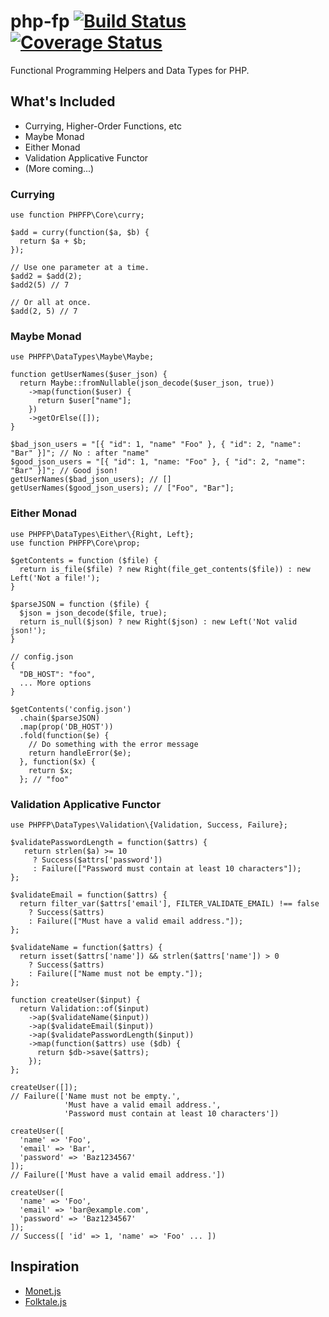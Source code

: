 # php-fp [![Build Status](https://travis-ci.org/mckayb/php-fp.svg?branch=master)](https://travis-ci.org/mckayb/php-fp) [![Coverage Status](https://coveralls.io/repos/github/mckayb/php-fp/badge.svg)](https://coveralls.io/github/mckayb/php-fp)
Functional Programming Helpers and Data Types for PHP.

## What's Included
  * Currying, Higher-Order Functions, etc
  * Maybe Monad
  * Either Monad
  * Validation Applicative Functor
  * (More coming...)
  
### Currying
```
use function PHPFP\Core\curry;

$add = curry(function($a, $b) {
  return $a + $b;
});

// Use one parameter at a time.
$add2 = $add(2);
$add2(5) // 7

// Or all at once.
$add(2, 5) // 7
```

### Maybe Monad
```
use PHPFP\DataTypes\Maybe\Maybe;

function getUserNames($user_json) {
  return Maybe::fromNullable(json_decode($user_json, true))
    ->map(function($user) {
      return $user["name"];
    })
    ->getOrElse([]);
}

$bad_json_users = "[{ "id": 1, "name" "Foo" }, { "id": 2, "name": "Bar" }]"; // No : after "name"
$good_json_users = "[{ "id": 1, "name: "Foo" }, { "id": 2, "name": "Bar" }]"; // Good json!
getUserNames($bad_json_users); // []
getUserNames($good_json_users); // ["Foo", "Bar"];
```

### Either Monad
```
use PHPFP\DataTypes\Either\{Right, Left};
use function PHPFP\Core\prop;

$getContents = function ($file) {
  return is_file($file) ? new Right(file_get_contents($file)) : new Left('Not a file!');
}

$parseJSON = function ($file) {
  $json = json_decode($file, true);
  return is_null($json) ? new Right($json) : new Left('Not valid json!');
}

// config.json
{
  "DB_HOST": "foo",
  ... More options
}

$getContents('config.json')
  .chain($parseJSON)
  .map(prop('DB_HOST'))
  .fold(function($e) {
    // Do something with the error message
    return handleError($e);
  }, function($x) {
    return $x;
  }; // "foo"
```

### Validation Applicative Functor
```
use PHPFP\DataTypes\Validation\{Validation, Success, Failure};

$validatePasswordLength = function($attrs) {
   return strlen($a) >= 10
     ? Success($attrs['password'])
     : Failure(["Password must contain at least 10 characters"]);
};

$validateEmail = function($attrs) {
  return filter_var($attrs['email'], FILTER_VALIDATE_EMAIL) !== false
    ? Success($attrs)
    : Failure(["Must have a valid email address."]);
};

$validateName = function($attrs) {
  return isset($attrs['name']) && strlen($attrs['name']) > 0
    ? Success($attrs)
    : Failure(["Name must not be empty."]);
};

function createUser($input) {
  return Validation::of($input)
    ->ap($validateName($input))
    ->ap($validateEmail($input))
    ->ap($validatePasswordLength($input))
    ->map(function($attrs) use ($db) {
      return $db->save($attrs);
    });
};

createUser([]);
// Failure(['Name must not be empty.',
            'Must have a valid email address.',
            'Password must contain at least 10 characters'])
                            
createUser([
  'name' => 'Foo',
  'email' => 'Bar',
  'password' => 'Baz1234567'
]);
// Failure(['Must have a valid email address.'])

createUser([
  'name' => 'Foo',
  'email' => 'bar@example.com',
  'password' => 'Baz1234567'
]);
// Success([ 'id' => 1, 'name' => 'Foo' ... ])
```

## Inspiration
  * [Monet.js](https://github.com/cwmyers/monet.js)
  * [Folktale.js](https://github.com/origamitower/folktale)
